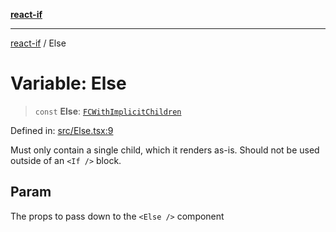 [**react-if**](../README.md)

***

[react-if](../globals.md) / Else

# Variable: Else

> `const` **Else**: [`FCWithImplicitChildren`](../type-aliases/FCWithImplicitChildren.md)

Defined in: [src/Else.tsx:9](https://github.com/romac/react-if/blob/fe39a5a04590bfcea942bd643f45d49c6c55c46a/src/Else.tsx#L9)

Must only contain a single child, which it renders as-is.
Should not be used outside of an `<If />` block.

## Param

The props to pass down to the `<Else />` component
